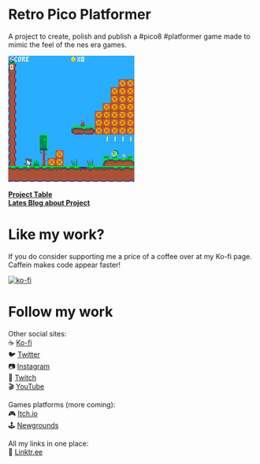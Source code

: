 # Retro Pico Platformer

A project to create, polish and publish a #pico8 #platformer game made to mimic the feel of the nes era games.  

![alt tag](screenshot.gif)

**[Project Table](https://github.com/Achie72/retro_pico_platformer/projects/1)**  
**[Lates Blog about Project](https://github.com/Achie72/retro_pico_platformer/discussions/9)**

# Like my work?

If you do consider supporting me a price of a coffee over at my Ko-fi page. Caffein makes code appear faster!    

[![ko-fi](https://www.ko-fi.com/img/githubbutton_sm.svg)](https://ko-fi.com/L4L81GBPX)


# Follow my work

Other social sites:  
☕ [Ko-fi](https://ko-fi.com/achiegamedev)  
🐦 [Twitter](https://twitter.com/Achie7240)  
📷 [Instagram](https://www.instagram.com/justanerdlife/)  
🎥 [Twitch](https://www.twitch.tv/achie7240)  
🎬 [YouTube](https://www.youtube.com/channel/UCzWXrvo-Pj7_KDv4w4q-4Kg)  


Games platforms (more coming):    
🎮 [Itch.io](https://achie.itch.io/)  
🕹️ [Newgrounds](https://achie72.newgrounds.com/)  

All my links in one place:  
🌳 [Linktr.ee](https://linktr.ee/AchieGameDev)  



